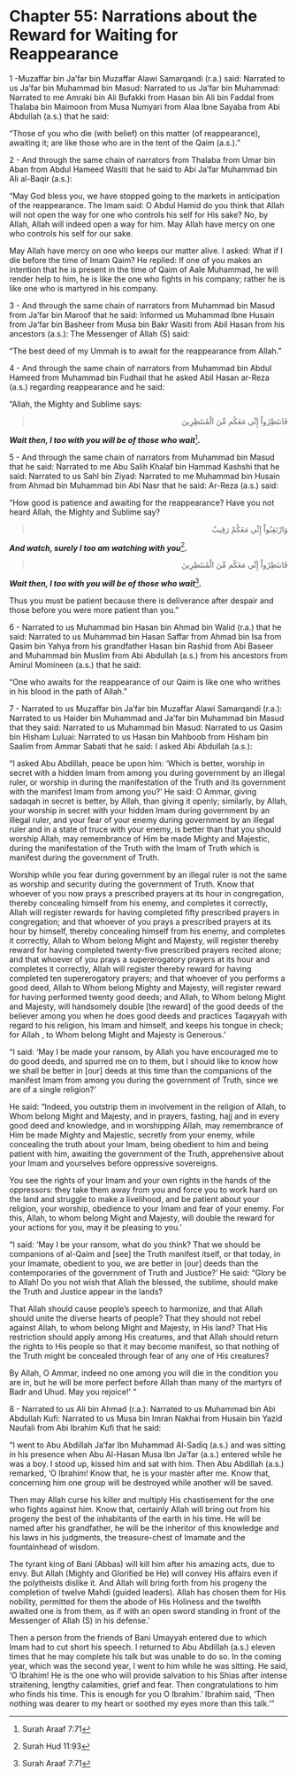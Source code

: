 Chapter 55: Narrations about the Reward for Waiting for Reappearance
====================================================================

1 -Muzaffar bin Ja’far bin Muzaffar Alawi Samarqandi (r.a.) said:
Narrated to us Ja’far bin Muhammad bin Masud: Narrated to us Ja’far bin
Muhammad: Narrated to me Amraki bin Ali Bufakki from Hasan bin Ali bin
Faddal from Thalaba bin Maimoon from Musa Numyari from Alaa Ibne Sayaba
from Abi Abdullah (a.s.) that he said:

“Those of you who die (with belief) on this matter (of reappearance),
awaiting it; are like those who are in the tent of the Qaim (a.s.).”

2 - And through the same chain of narrators from Thalaba from Umar bin
Aban from Abdul Hameed Wasiti that he said to Abi Ja’far Muhammad bin
Ali al-Baqir (a.s.):

“May God bless you, we have stopped going to the markets in anticipation
of the reappearance. The Imam said: O Abdul Hamid do you think that
Allah will not open the way for one who controls his self for His sake?
No, by Allah, Allah will indeed open a way for him. May Allah have mercy
on one who controls his self for our sake.

May Allah have mercy on one who keeps our matter alive. I asked: What if
I die before the time of Imam Qaim? He replied: If one of you makes an
intention that he is present in the time of Qaim of Aale Muhammad, he
will render help to him, he is like the one who fights in his company;
rather he is like one who is martyred in his company.

3 - And through the same chain of narrators from Muhammad bin Masud from
Ja’far bin Maroof that he said: Informed us Muhammad Ibne Husain from
Ja’far bin Basheer from Musa bin Bakr Wasiti from Abil Hasan from his
ancestors (a.s.): The Messenger of Allah (S) said:

“The best deed of my Ummah is to await for the reappearance from Allah.”

4 - And through the same chain of narrators from Muhammad bin Abdul
Hameed from Muhammad bin Fudhail that he asked Abil Hasan ar-Reza (a.s.)
regarding reappearance and he said:

“Allah, the Mighty and Sublime says:

<blockquote dir="rtl">
  <p>
فَانتَظِرُواْ إِنِّي مَعَكُم مِّنَ الْمُنتَظِرِينَ
  </p>
</blockquote>

***Wait then, I too with you will be of those who wait***[^1]***.***

5 - And through the same chain of narrators from Muhammad bin Masud that
he said: Narrated to me Abu Salih Khalaf bin Hammad Kashshi that he
said: Narrated to us Sahl bin Ziyad: Narrated to me Muhammad bin Husain
from Ahmad bin Muhammad bin Abi Nasr that he said: Ar-Reza (a.s.) said:

“How good is patience and awaiting for the reappearance? Have you not
heard Allah, the Mighty and Sublime say?

<blockquote dir="rtl">
  <p>
وَارْتَقِبُواْ إِنِّي مَعَكُمْ رَقِيبٌ
  </p>
</blockquote>

***And watch, surely I too am watching with you***[^2]***.***

<blockquote dir="rtl">
  <p>
فَانتَظِرُواْ إِنِّي مَعَكُم مِّنَ الْمُنتَظِرِينَ
  </p>
</blockquote>

***Wait then, I too with you will be of those who wait***[^3]***.***

Thus you must be patient because there is deliverance after despair and
those before you were more patient than you.”

6 - Narrated to us Muhammad bin Hasan bin Ahmad bin Walid (r.a.) that he
said: Narrated to us Muhammad bin Hasan Saffar from Ahmad bin Isa from
Qasim bin Yahya from his grandfather Hasan bin Rashid from Abi Baseer
and Muhammad bin Muslim from Abi Abdullah (a.s.) from his ancestors from
Amirul Momineen (a.s.) that he said:

“One who awaits for the reappearance of our Qaim is like one who writhes
in his blood in the path of Allah.”

7 - Narrated to us Muzaffar bin Ja’far bin Muzaffar Alawi Samarqandi
(r.a.): Narrated to us Haider bin Muhammad and Ja’far bin Muhammad bin
Masud that they said: Narrated to us Muhammad bin Masud: Narrated to us
Qasim bin Hisham Luluai: Narrated to us Hasan bin Mahboob from Hisham
bin Saalim from Ammar Sabati that he said: I asked Abi Abdullah (a.s.):

“I asked Abu Abdillah, peace be upon him: ‘Which is better, worship in
secret with a hidden Imam from among you during government by an illegal
ruler, or worship in during the manifestation of the Truth and its
government with the manifest Imam from among you?’ He said: O Ammar,
giving sadaqah in secret is better, by Allah, than giving it openly;
similarly, by Allah, your worship in secret with your hidden Imam during
government by an illegal ruler, and your fear of your enemy during
government by an illegal ruler and in a state of truce with your enemy,
is better than that you should worship Allah, may remembrance of Him be
made Mighty and Majestic, during the manifestation of the Truth with the
Imam of Truth which is manifest during the government of Truth.

Worship while you fear during government by an illegal ruler is not the
same as worship and security during the government of Truth. Know that
whoever of you now prays a prescribed prayers at its hour in
congregation, thereby concealing himself from his enemy, and completes
it correctly, Allah will register rewards for having completed fifty
prescribed prayers in congregation; and that whoever of you prays a
prescribed prayers at its hour by himself, thereby concealing himself
from his enemy, and completes it correctly, Allah to Whom belong Might
and Majesty, will register thereby reward for having completed
twenty-five prescribed prayers recited alone; and that whoever of you
prays a supererogatory prayers at its hour and completes it correctly,
Allah will register thereby reward for having completed ten
supererogatory prayers; and that whoever of you performs a good deed,
Allah to Whom belong Mighty and Majesty, will register reward for having
performed twenty good deeds; and Allah, to Whom belong Might and
Majesty, will handsomely double [the reward] of the good deeds of the
believer among you when he does good deeds and practices Taqayyah with
regard to his religion, his Imam and himself, and keeps his tongue in
check; for Allah , to Whom belong Might and Majesty is Generous.’

“I said: ‘May I be made your ransom, by Allah you have encouraged me to
do good deeds, and spurred me on to them, but I should like to know how
we shall be better in [our] deeds at this time than the companions of
the manifest Imam from among you during the government of Truth, since
we are of a single religion?’

He said: “Indeed, you outstrip them in involvement in the religion of
Allah, to Whom belong Might and Majesty, and in prayers, fasting, hajj
and in every good deed and knowledge, and in worshipping Allah, may
remembrance of Him be made Mighty and Majestic, secretly from your
enemy, while concealing the truth about your Imam, being obedient to him
and being patient with him, awaiting the government of the Truth,
apprehensive about your Imam and yourselves before oppressive
sovereigns.

You see the rights of your Imam and your own rights in the hands of the
oppressors: they take them away from you and force you to work hard on
the land and struggle to make a livelihood, and be patient about your
religion, your worship, obedience to your Imam and fear of your enemy.
For this, Allah, to whom belong Might and Majesty, will double the
reward for your actions for you, may it be pleasing to you.’

“I said: ‘May I be your ransom, what do you think? That we should be
companions of al-Qaim and [see] the Truth manifest itself, or that
today, in your Imamate, obedient to you, we are better in [our] deeds
than the contemporaries of the government of Truth and Justice?’ He
said: “Glory be to Allah! Do you not wish that Allah the blessed, the
sublime, should make the Truth and Justice appear in the lands?

That Allah should cause people’s speech to harmonize, and that Allah
should unite the diverse hearts of people? That they should not rebel
against Allah, to whom belong Might and Majesty, in His land? That His
restriction should apply among His creatures, and that Allah should
return the rights to His people so that it may become manifest, so that
nothing of the Truth might be concealed through fear of any one of His
creatures?

By Allah, O Ammar, indeed no one among you will die in the condition you
are in, but he will be more perfect before Allah than many of the
martyrs of Badr and Uhud. May you rejoice!’ “

8 - Narrated to us Ali bin Ahmad (r.a.): Narrated to us Muhammad bin Abi
Abdullah Kufi: Narrated to us Musa bin Imran Nakhai from Husain bin
Yazid Naufali from Abi Ibrahim Kufi that he said:

“I went to Abu Abdillah Ja’far Ibn Muhammad Al-Sadiq (a.s.) and was
sitting in his presence when Abu Al-Hasan Musa Ibn Ja’far (a.s.) entered
while he was a boy. I stood up, kissed him and sat with him. Then Abu
Abdillah (a.s.) remarked, ‘O Ibrahim! Know that, he is your master after
me. Know that, concerning him one group will be destroyed while another
will be saved.

Then may Allah curse his killer and multiply His chastisement for the
one who fights against him. Know that, certainly Allah will bring out
from his progeny the best of the inhabitants of the earth in his time.
He will be named after his grandfather, he will be the inheritor of this
knowledge and his laws in his judgments, the treasure-chest of Imamate
and the fountainhead of wisdom.

The tyrant king of Bani (Abbas) will kill him after his amazing acts,
due to envy. But Allah (Mighty and Glorified be He) will convey His
affairs even if the polytheists dislike it. And Allah will bring forth
from his progeny the completion of twelve Mahdi (guided leaders). Allah
has chosen them for His nobility, permitted for them the abode of His
Holiness and the twelfth awaited one is from them, as if with an open
sword standing in front of the Messenger of Allah (S) in his defense.’

Then a person from the friends of Bani Umayyah entered due to which Imam
had to cut short his speech. I returned to Abu Abdillah (a.s.) eleven
times that he may complete his talk but was unable to do so. In the
coming year, which was the second year, I went to him while he was
sitting. He said, ‘O Ibrahim! He is the one who will provide salvation
to his Shias after intense straitening, lengthy calamities, grief and
fear. Then congratulations to him who finds his time. This is enough for
you O Ibrahim.’ Ibrahim said, ‘Then nothing was dearer to my heart or
soothed my eyes more than this talk.’”

[^1]: Surah Araaf 7:71

[^2]: Surah Hud 11:93

[^3]: Surah Araaf 7:71


